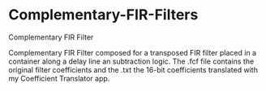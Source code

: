 # Complementary-FIR-Filters
Complementary FIR Filter

Complementary FIR Filter composed for a transposed FIR filter placed in a container along a delay line an subtraction logic.
The .fcf file contains the original filter coefficients and the .txt the 16-bit coefficients translated with my Coefficient Translator app. 
